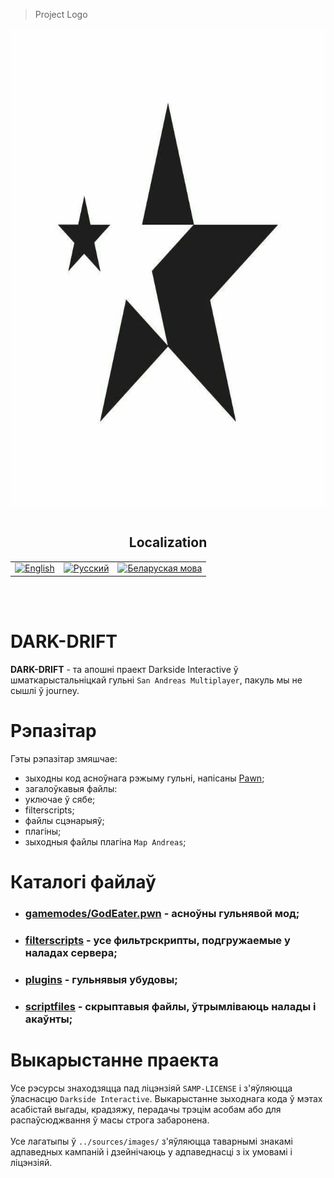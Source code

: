 > Project Logo

<p align="center">
  <img src="https://github.com/Darkside-Interactive/DARK-DRIFT/blob/master/sources/images/DarkDriftLogo.png"
    alt="Dark Drift Logo"
    height="768"
    width="768">
</p>

#

<h2 align="center">Localization</h2>
<table align="center">
    <tbody>
        <tr>
            <td><a href="https://github.com/Darkside-Interactive/DARK-DRIFT/blob/master/docs/README_eng.md">  
                <img src="https://cdn.icon-icons.com/icons2/3665/PNG/512/gb_flag_great_britain_england_union_jack_english_icon_228674.png" title="English" alt="English"
        	 height="50"
                 width="50"></a>
            </td>
            <td><a href="https://github.com/Darkside-Interactive/DARK-DRIFT/blob/master/README.md">
           	<img src="https://cdn.icon-icons.com/icons2/83/PNG/512/russia_15804.png" title="Русский" alt="Русский"
                 height="50"
                 width="50"></a>
            </td>
 	    <td><a href="https://github.com/Darkside-Interactive/DARK-DRIFT/blob/master/docs/README_bel.md">
	        <img src="https://cdn.icon-icons.com/icons2/107/PNG/512/belarus_18247.png" title="Беларуска мова" alt="Беларуская мова"
	         height="50"
	         width="50"></a>
            </td>
        </tr>
    </tbody>
</table></br></br>

#

# DARK-DRIFT


**DARK-DRIFT** - та апошні праект Darkside Interactive ў шматкарыстальніцкай гульні `San Andreas Multiplayer`, пакуль мы не сышлі ў journey.

# Рэпазітар

Гэты рэпазітар змяшчае: 
 - зыходны код асноўнага рэжыму гульні, напісаны <a href="https://ru.wikipedia.org/wiki/Pawn">Pawn</a>;
 - загалоўкавыя файлы:
 - уключае ў сябе;
 - filterscripts;
 - файлы сцэнарыяў;
 - плагіны;
 - зыходныя файлы плагіна `Map Andreas`;


# Каталогі файлаў

   - <h3><a href="https://github.com/Darkside-Interactive/DARK-DRIFT/tree/develop/gamemodes/GodEater.pwn">gamemodes/GodEater.pwn</a> - асноўны гульнявой мод;</br></h3>
   - <h3><a href="https://github.com/Darkside-Interactive/DARK-DRIFT/tree/develop/filterscripts/">filterscripts</a> - усе фильтрскрипты, подгружаемые у наладах сервера;</br></h3>
   - <h3><a href="https://github.com/Darkside-Interactive/DARK-DRIFT/tree/develop/plugins/">plugins</a> - гульнявыя убудовы;</br></h3>
   - <h3><a href="https://github.com/Darkside-Interactive/DARK-DRIFT/tree/develop/scriptfiles/">scriptfiles</a> - скрыптавыя файлы, ўтрымліваюць налады і акаўнты;</br></h3>


# Выкарыстанне праекта

Усе рэсурсы знаходзяцца пад ліцэнзіяй `SAMP-LICENSE` і з'яўляюцца ўласнасцю `Darkside Interactive`. Выкарыстанне зыходнага кода ў мэтах асабістай выгады, крадзяжу, перадачы трэцім асобам або для распаўсюджвання ў масы строга забаронена.</br> 
</br>Усе лагатыпы ў `../sources/images/` з'яўляюцца таварнымі знакамі адпаведных кампаній і дзейнічаюць у адпаведнасці з іх умовамі і ліцэнзіяй.
